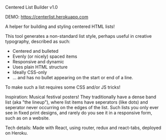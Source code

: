 Centered List Builder v1.0

DEMO: https://centerlist.herokuapp.com

A helper for building and styling centered HTML lists!

This tool generates a non-standard list style, perhaps useful in creative typography, described as such:

* Centered and bulleted
* Evenly (or nicely) spaced items
* Responsive and dynamic
* Uses plain HTML structure
* Ideally CSS-only
* ... and has no bullet appearing on the start or end of a line.

To make such a list requires some CSS and/or JS tricks!

Inspiration: Musical festival posters! They traditionally have a dense band list (aka "the lineup"), where list items have seperators (like dots) and seperator never occurring on the edges of the list. Such lists you only ever see in fixed print designs, and rarely do you see it in a responsive form, such as on a website.

Tech details: Made with React, using router, redux and react-tabs, deployed on Heroku.

